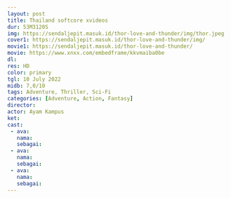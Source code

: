 ```yaml
---
layout: post
title: Thailand softcore xvideos
dur: 53M3120S
img: https://sendaljepit.masuk.id/thor-love-and-thunder/img/thor.jpeg
cover1: https://sendaljepit.masuk.id/thor-love-and-thunder/img/
movie1: https://sendaljepit.masuk.id/thor-love-and-thunder/
movie: https://www.xnxx.com/embedframe/kkvmaiba0be
dl: 
res: HD
color: primary
tgl: 10 July 2022
midb: 7,0/10
tags: Adventure, Thriller, Sci-Fi
categories: [Adventure, Action, Fantasy]
director: 
actor: Ayam Kampus
ket: 
cast:
 - ava: 
   nama: 
   sebagai:
 - ava:
   nama: 
   sebagai: 
 - ava: 
   nama: 
   sebagai: 
---
```



